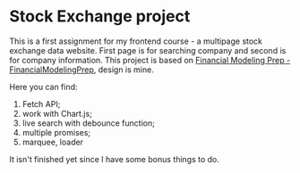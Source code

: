 # Stock Exchange project

This is a first assignment for my frontend course - a multipage stock exchange data website. First page is for searching company and second is for company information.
This project is based on [Financial Modeling Prep - FinancialModelingPrep](https://site.financialmodelingprep.com/), design is mine.

Here you can find:

1. Fetch API;
2. work with Chart.js;
3. live search with debounce function;
4. multiple promises;
5. marquee, loader

It isn't finished yet since I have some bonus things to do.
